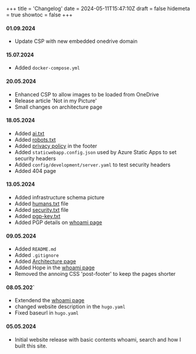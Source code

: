 +++
title = 'Changelog'
date = 2024-05-11T15:47:10Z
draft = false
hidemeta = true
showtoc = false
+++

#### 01.09.2024

* Update CSP with new embedded onedrive domain

#### 15.07.2024

* Added `docker-compose.yml`

#### 20.05.2024

* Enhanced CSP to allow images to be loaded from OneDrive
* Release article 'Not in my Picture'
* Small changes on architecture page

#### 18.05.2024

* Added [ai.txt](/ai.txt)
* Added [robots.txt](/robots.txt)
* Added [privacy policy](/privay) in the footer
* Added `staticwebapp.config.json` used by Azure Static Apps to set security headers
* Added `config/development/server.yaml` to test security headers
* Added 404 page

#### 13.05.2024

* Added infrastructure schema picture
* Added [humans.txt](/humans.txt) file
* Added [security.txt](.well-known/security.txt) file
* Added [pgp-key.txt](/pgp-key.txt)
* Added PGP details on [whoami page](/whoami)

#### 09.05.2024

* Added `README.md`
* Added `.gitignore`
* Added [Architecture page](/architecture)
* Added Hope in the [whoami page](/whoami)
* Removed the annoing CSS 'post-footer' to keep the pages shorter

#### 08.05.202`

* Extendend the [whoami page](/whoami)
* changed website description in the `hugo.yaml`
* Fixed baseurl in `hugo.yaml`

#### 05.05.2024

* Initial website release with basic contents whoami, search and how I built this site.

